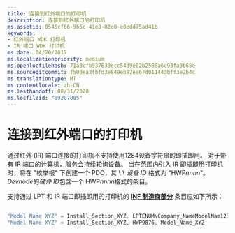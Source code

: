 ```yaml
---
title: 连接到红外端口的打印机
description: 连接到红外端口的打印机
ms.assetid: 8545cf66-9b5c-41e8-82e0-e0edd75ad41b
keywords:
- 红外端口 WDK 打印机
- IR 端口 WDK 打印机
ms.date: 04/20/2017
ms.localizationpriority: medium
ms.openlocfilehash: 71a8cfb937630ecc54d9e02b2586a6c93fa9b65e
ms.sourcegitcommit: f500ea2fbfd3e849eb82ee67d011443bff3e2b4c
ms.translationtype: MT
ms.contentlocale: zh-CN
ms.lasthandoff: 08/31/2020
ms.locfileid: "89207085"
---
```

# <a name="printer-connected-to-an-infrared-port"></a>连接到红外端口的打印机





通过红外 (IR) 端口连接的打印机不支持使用1284设备字符串的即插即用。 对于带有 IR 端口的计算机，服务会持续轮询设备。 当在范围内引入 IR 即插即用打印机时，将在 "枚举根" 下创建一个 PDO，其 \\ \\ *设备 ID* 格式为 "HWP*nnnn*"。 *Devnode*的*硬件 ID*包含一个 HWP*nnnn*格式的条目。

支持通过 LPT 和 IR 端口即插即用的打印机的 [**INF 制造商部分**](../install/inf-manufacturer-section.md) 条目应如下所示：

```cpp
 
"Model Name XYZ" = Install_Section_XYZ, LPTENUM\Company_NameModelNam1234, Company_NameModelNam1234, Model_Name_XYZ
"Model Name XYZ" = Install_Section_XYZ, HWP9876, Model_Name_XYZ
```

 

